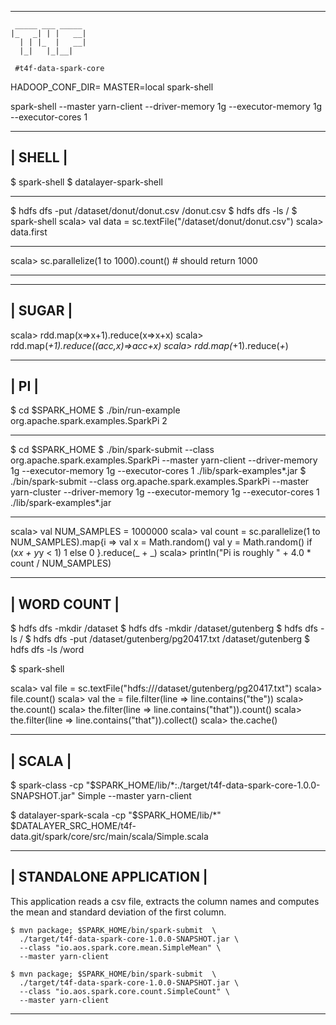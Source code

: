 -------------------------------------------------------------------------------
```
 _____ ___ _____ 
|_   _| | |   __|
  | | |_  |   __|
  |_|   |_|__|   
                                                           
 #t4f-data-spark-core
```
HADOOP_CONF_DIR= MASTER=local spark-shell

spark-shell --master yarn-client --driver-memory 1g --executor-memory 1g --executor-cores 1

 -------------------------------------------------------------------------------
| SHELL                                                                       |
-------------------------------------------------------------------------------

$ spark-shell
$ datalayer-spark-shell

-------------------------------------------------------------------------------

$ hdfs dfs -put /dataset/donut/donut.csv /donut.csv
$ hdfs dfs -ls /
$ spark-shell
scala> val data = sc.textFile("/dataset/donut/donut.csv")
scala> data.first

-------------------------------------------------------------------------------

scala> sc.parallelize(1 to 1000).count() # should return 1000

-------------------------------------------------------------------------------

-------------------------------------------------------------------------------
| SUGAR                                                                       |
-------------------------------------------------------------------------------

scala> rdd.map(x=>x+1).reduce(x=>x+x)
scala> rdd.map(_+1).reduce((acc,x)=>acc+x)
scala> rdd.map(_+1).reduce(_+_)

-------------------------------------------------------------------------------
| PI                                                                          |
-------------------------------------------------------------------------------

$ cd $SPARK_HOME
$ ./bin/run-example org.apache.spark.examples.SparkPi 2

-------------------------------------------------------------------------------

$ cd $SPARK_HOME
$ ./bin/spark-submit --class org.apache.spark.examples.SparkPi --master yarn-client --driver-memory 1g --executor-memory 1g --executor-cores 1 ./lib/spark-examples*.jar
$ ./bin/spark-submit --class org.apache.spark.examples.SparkPi --master yarn-cluster --driver-memory 1g --executor-memory 1g --executor-cores 1 ./lib/spark-examples*.jar

-------------------------------------------------------------------------------

scala> val NUM_SAMPLES = 1000000
scala> val count = sc.parallelize(1 to NUM_SAMPLES).map{i =>
    val x = Math.random()
    val y = Math.random()
    if (x*x + y*y < 1) 1 else 0 
  }.reduce(_ + _)
scala> println("Pi is roughly " + 4.0 * count / NUM_SAMPLES)

-------------------------------------------------------------------------------
| WORD COUNT                                                                  |
-------------------------------------------------------------------------------

$ hdfs dfs -mkdir /dataset
$ hdfs dfs -mkdir /dataset/gutenberg
$ hdfs dfs -ls /
$ hdfs dfs -put /dataset/gutenberg/pg20417.txt /dataset/gutenberg
$ hdfs dfs -ls /word

$ spark-shell

scala> val file = sc.textFile("hdfs:///dataset/gutenberg/pg20417.txt")
scala> file.count()
scala> val the = file.filter(line => line.contains("the"))
scala> the.count()
scala> the.filter(line => line.contains("that")).count()
scala> the.filter(line => line.contains("that")).collect()
scala> the.cache()

-------------------------------------------------------------------------------
| SCALA                                                                       |
-------------------------------------------------------------------------------

$ spark-class -cp "$SPARK_HOME/lib/*:./target/t4f-data-spark-core-1.0.0-SNAPSHOT.jar" Simple --master yarn-client

$ datalayer-spark-scala -cp "$SPARK_HOME/lib/*" $DATALAYER_SRC_HOME/t4f-data.git/spark/core/src/main/scala/Simple.scala

-------------------------------------------------------------------------------
| STANDALONE APPLICATION                                                      |
-------------------------------------------------------------------------------

This application reads a csv file, extracts the column names and
computes the mean and standard deviation of the first column.
```
$ mvn package; $SPARK_HOME/bin/spark-submit  \
  ./target/t4f-data-spark-core-1.0.0-SNAPSHOT.jar \
  --class "io.aos.spark.core.mean.SimpleMean" \
  --master yarn-client
```
```
$ mvn package; $SPARK_HOME/bin/spark-submit  \
  ./target/t4f-data-spark-core-1.0.0-SNAPSHOT.jar \
  --class "io.aos.spark.core.count.SimpleCount" \
  --master yarn-client
```
-------------------------------------------------------------------------------
